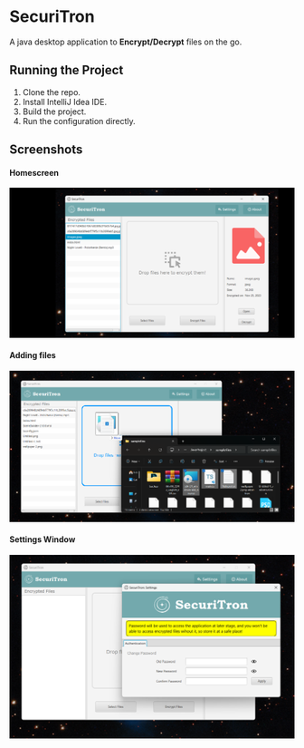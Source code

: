 # SecuriTron

A java desktop application to **Encrypt/Decrypt** files on the go.


## Running the Project

1. Clone the repo.
2. Install IntelliJ Idea IDE.
3. Build the project.
4. Run the configuration directly.


## Screenshots

#### Homescreen
![app_home](/screenshots/main%20window.png)

#### Adding files
![drop_files_for_encryption](screenshots/drop%20files.png)

#### Settings Window
![settings_window](screenshots/settings%20page.png)
